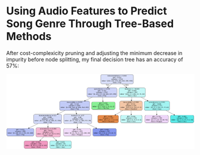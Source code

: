 # Using Audio Features to Predict Song Genre Through Tree-Based Methods

After cost-complexicity pruning and adjusting the minimum decrease in impurity before node splitting, my final decision tree has an accuracy of $57\%$:

![](finalDecisionTree.png)
